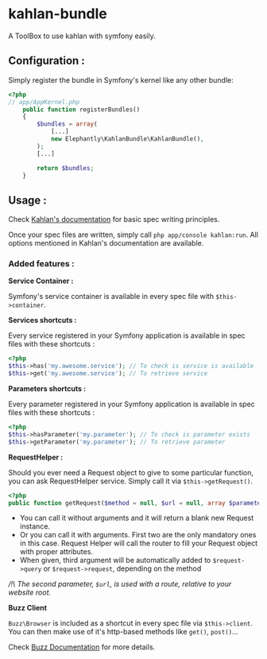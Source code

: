 # kahlan-bundle
A ToolBox to use kahlan with symfony easily.

## Configuration :
Simply register the bundle in Symfony's kernel like any other bundle:
```php
<?php
// app/AppKernel.php
    public function registerBundles()
    {
        $bundles = array(
            [...]
            new Elephantly\KahlanBundle\KahlanBundle(),
        );
        [...]

        return $bundles;
    }
```

## Usage :
Check [Kahlan's documentation](https://kahlan.github.io/docs/) for basic spec writing principles.

Once your spec files are written, simply call `php app/console kahlan:run`. All options mentioned in Kahlan's documentation  are available.

### Added features :
**Service Container :**

Symfony's service container is available in every spec file with `$this->container`.



**Services shortcuts :**

Every service registered in your Symfony application is available in spec files with these shortcuts :
```php
<?php
$this->has('my.awesome.service'); // To check is service is available
$this->get('my.awesome.service'); // To retrieve service
```


**Parameters shortcuts :**

Every parameter registered in your Symfony application is available in spec files with these shortcuts :
```php
<?php
$this->hasParameter('my.parameter'); // To check is parameter exists
$this->getParameter('my.parameter'); // To retrieve parameter
```


**RequestHelper :**

Should you ever need a Request object to give to some particular function, you can ask RequestHelper service.
Simply call it via `$this->getRequest()`.

``` php
<?php
public function getRequest($method = null, $url = null, array $parameters = array());
```
- You can call it without arguments and it will return a blank new Request instance.
- Or you can call it with arguments. First two are the only mandatory ones in this case.
  Request Helper will call the router to fill your Request object with proper attributes.
- When given, third argument will be automatically added to `$request->query` or `$request->request`, depending on the method

*/!\ The second parameter, `$url`, is used with a route, relative to your website root.*



**Buzz Client**

`Buzz\Browser` is included as a shortcut in every spec file via `$this->client`. You can then make use of it's http-based methods like `get()`, `post()`...

Check [Buzz Documentation](https://github.com/kriswallsmith/Buzz) for more details.

